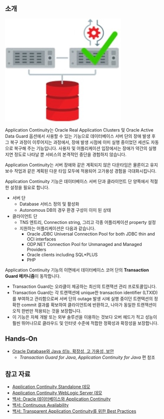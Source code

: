 ## 소개

![](https://github.com/oracle19c-cookbook/Application-Development/blob/master/App%20continuty/App_continuity.jpg)

Application Continuity는 Oracle Real Application Clusters 및 Oracle Active Data Guard 옵션에서 사용할 수 있는 기능으로 데이터베이스 서버 단의 장애 발생 후 그 복구 과정이 이루어지는 과정에서, 장애 발생 시점에 이미 실행 중이었던 세션도 자동으로 복구해 주는 기능입니다. 사용자 및 어플리케이션 입장에서는 장애가 약간의 실행 지연 정도로 나타날 뿐 서비스의 본격적인 중단을 경험하지 않습니다.

Application Continuity는 서버 장애와 같은 계획되지 않은 다운타임은 물론이고 유지 보수 작업과 같은 계획된 다운 타임 모두에 적용되어 고가용성 경험을 극대화시킵니다.

Application Continuity 기능은 데이터베이스 서버 단과 클라이언트 단 양쪽에서 적절한 설정을 필요로 합니다.

- 서버 단
    - Database 서비스 정의 및 활성화
    - Autonomous DB의 경우 환경 구성이 이미 된 상태
- 클라이언트 단
    - TNS 엔트리, Connection string, 그리고 각종 어플리케이션 property 설정
    - 지원하는 어플리케이션은 다음과 같습니다.
        - Oracle JDBC Universal Connection Pool for both JDBC thin and OCI interfaces 
        - ODP.NET Connection Pool for Unmanaged and Managed Providers
        - Oracle clients including SQL*PLUS
        - PHP

Application Continuity 기능의 이면에서 데이터베이스 코어 단의 **Transaction Guard 메카니즘**이 동작합니다.  

- Transaction Guard는 오라클이 제공하는 최신의 트랜잭션 관리 프로토콜입니다. 
- Transaction Guard는 각 트랜잭션에 unique한 transaction identifier (LTXID)를 부여하고 관리함으로써 서버 단의 outage 발생 시에 실행 중이던 트랜택션의 정확한 commit 결과를 확보하여 클라이언트에 반환하고, 나아가 동일한 트랜잭션이 오직 한번만 적용되는 것을 보장합니다. 
- 이 기능은 자체 개발 또는 외부 솔루션을 이용하는 것보다 오버 헤드가 적고 성능이 훨씬 뛰어나므로 클라우드 및 인터넷 수준에 적합한 정확성과 확장성을 보장합니다.
    
    
## Hands-On

- [Oracle Database와 Java 성능, 확장성, 고 가용성, 보안](https://www.oracle.com/webfolder/technetwork/tutorials/obe/db/12c/r1/appdev/Java_JDBC_12c_HOL_2013_latest/Java_JDBC_12c.html)
    - *Transaction Guard for Java*, *Application Continuity for Java* 편 참조

## 참고 자료

- [Application Continuity Standalone 데모](https://www.oracle.com/technetwork/database/options/clustering/applicationcontinuity/learnmore/appconndemo-1967318.zip)
- [Application Continuity WebLogic Server 데모](https://www.oracle.com/technetwork/database/options/clustering/applicationcontinuity/learnmore/ac-wls-integration-2045376.mp4)
- [백서: Oracle 데이터베이스와 Application Continuity](https://www.oracle.com/technetwork/database/options/clustering/ac-with-oracle-database-5303807.pdf)
- [백서: Continuous Availability](https://www.oracle.com/technetwork/database/options/clustering/applicationcontinuity/continuous-service-for-apps-on-atpd-5486113.pdf)
- [백서: Transparent Application Continuity를 위한 Best Practices](https://www.oracle.com/technetwork/database/options/clustering/applicationcontinuity/learnmore/ac-applicationguidelines-5440853.pdf)
